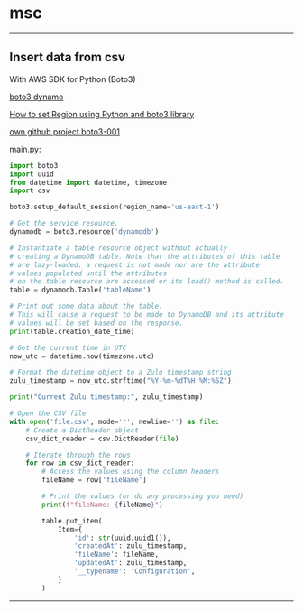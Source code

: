 # msc

---

## Insert data from csv

With AWS SDK for Python (Boto3)

[boto3 dynamo](https://boto3.amazonaws.com/v1/documentation/api/latest/guide/dynamodb.html)

[How to set Region using Python and boto3 library](https://medium.com/@luiscelismx/how-to-set-region-using-python-and-boto3-library-807220a8a168)

[own github project boto3-001](https://github.com/oldu73/boto3-001)

main.py:

```py
import boto3
import uuid
from datetime import datetime, timezone
import csv

boto3.setup_default_session(region_name='us-east-1')

# Get the service resource.
dynamodb = boto3.resource('dynamodb')

# Instantiate a table resource object without actually
# creating a DynamoDB table. Note that the attributes of this table
# are lazy-loaded: a request is not made nor are the attribute
# values populated until the attributes
# on the table resource are accessed or its load() method is called.
table = dynamodb.Table('tableName')

# Print out some data about the table.
# This will cause a request to be made to DynamoDB and its attribute
# values will be set based on the response.
print(table.creation_date_time)

# Get the current time in UTC
now_utc = datetime.now(timezone.utc)

# Format the datetime object to a Zulu timestamp string
zulu_timestamp = now_utc.strftime("%Y-%m-%dT%H:%M:%SZ")

print("Current Zulu timestamp:", zulu_timestamp)

# Open the CSV file
with open('file.csv', mode='r', newline='') as file:
    # Create a DictReader object
    csv_dict_reader = csv.DictReader(file)

    # Iterate through the rows
    for row in csv_dict_reader:
        # Access the values using the column headers
        fileName = row['fileName']

        # Print the values (or do any processing you need)
        print(f"fileName: {fileName}")

        table.put_item(
            Item={
                'id': str(uuid.uuid1()),
                'createdAt': zulu_timestamp,
                'fileName': fileName,
                'updatedAt': zulu_timestamp,
                '__typename': 'Configuration',
            }
        )
```

---
